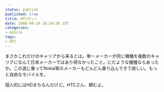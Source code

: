 ```yaml
---
status: publish
published: true
title: HTCがっ！
date: 2008-09-20 16:24:58 JST
categories:
- mobile
tags:
- HTC
---
```

まさかこれだけのキャリアから来るとは。単一メーカーが同じ機種を複数のキャリアになんて日本メーカーではあり得なかったこと。にたような機種ならあったか。この波に乗ってNokia等のメーカーもどんどん乗り込んできて欲しい。もっと自由なモバイルを。

個人的にはHDまちなんだけど。HTCさん、頼むよ。
